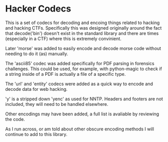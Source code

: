 Hacker Codecs
=============

This is a set of codecs for decoding and encoing things related to
hacking and hacking CTFs. Specifically this was designed
originally around the fact that decode('bin') doesn't exist in the
standard library and there are times (especially in a CTF) where this
is extremely convinient.

Later 'morse' was added to easily encode and decode morse code without
needing to do it (as) manually. 

The 'ascii85' codec was added specifically for PDF parsing in
forensics challenges. This could be used, for example, with
python-magic to check if a string inside of a PDF is actually a file
of a specific type. 

The 'url' and 'entity' codecs were added as a quick way to encode and
decode data for web hacking. 

'y' is a stripped down 'yenc' as used for NNTP. Headers and footers
are not included, they will need to be handled elsewhere. 

Other encodings may have been added, a full list is avaliable by reviewing the code. 

As I run across, or am told about other obscure encoding methods I
will continue to add to this library. 

